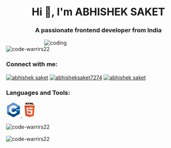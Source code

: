 <h1 align="center">Hi 👋, I'm ABHISHEK SAKET</h1>
<h3 align="center">A passionate frontend developer from India</h3>
<img align="right" alt="coding"width="400"src"https://user images.githubusercontent.com/55389276/140866485-8fble876-9a8f-4d6a-98de-08c4981eaf70.gif">

<p align="left"> <img src="https://komarev.com/ghpvc/?username=code-warrirs22&label=Profile%20views&color=0e75b6&style=flat" alt="code-warrirs22" /> </p>

<h3 align="left">Connect with me:</h3>
<p align="left">
<a href="https://linkedin.com/in/abhishek saket" target="blank"><img align="center" src="https://raw.githubusercontent.com/rahuldkjain/github-profile-readme-generator/master/src/images/icons/Social/linked-in-alt.svg" alt="abhishek saket" height="30" width="40" /></a>
<a href="https://www.leetcode.com/abhisheksaket7274" target="blank"><img align="center" src="https://raw.githubusercontent.com/rahuldkjain/github-profile-readme-generator/master/src/images/icons/Social/leet-code.svg" alt="abhisheksaket7274" height="30" width="40" /></a>
<a href="https://auth.geeksforgeeks.org/user/abhishek saket" target="blank"><img align="center" src="https://raw.githubusercontent.com/rahuldkjain/github-profile-readme-generator/master/src/images/icons/Social/geeks-for-geeks.svg" alt="abhishek saket" height="30" width="40" /></a>
</p>

<h3 align="left">Languages and Tools:</h3>
<p align="left"> <a href="https://www.w3schools.com/cpp/" target="_blank" rel="noreferrer"> <img src="https://raw.githubusercontent.com/devicons/devicon/master/icons/cplusplus/cplusplus-original.svg" alt="cplusplus" width="40" height="40"/> </a> <a href="https://www.w3.org/html/" target="_blank" rel="noreferrer"> <img src="https://raw.githubusercontent.com/devicons/devicon/master/icons/html5/html5-original-wordmark.svg" alt="html5" width="40" height="40"/> </a> </p>

<p><img align="center" src="https://github-readme-stats.vercel.app/api/top-langs?username=code-warrirs22&show_icons=true&locale=en&layout=compact" alt="code-warrirs22" /></p>

<p><img align="center" src="https://github-readme-streak-stats.herokuapp.com/?user=code-warrirs22&" alt="code-warrirs22" /></p>



